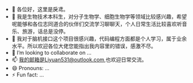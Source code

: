 - 👋 各位好，这里是戾鸢。
- 👀 我是生物技术本科生，对分子生物学、细胞生物学等领域比较感兴趣，希望呢能够和各位志同道合的伙伴们交流学习聊聊天，个人日常生活比较喜欢听音乐、旅游，话总是没停。
- 🌱 我对于脑机接口这个项目很感兴趣，代码编程方面都是个人学习，属于业余水平。所以欢迎各位大佬您能指出我内容里的错误，感激不尽。
- 💞️ I’m looking to collaborate on ...
- 📫 我的邮箱是Liyuan531@outlook.com,也欢迎日常交流。
- 😄 Pronouns: ...
- ⚡ Fun fact: ...

<!---
Li-yuan-0910/Li-yuan-0910 is a ✨ special ✨ repository because its `README.md` (this file) appears on your GitHub profile.
You can click the Preview link to take a look at your changes.
--->
